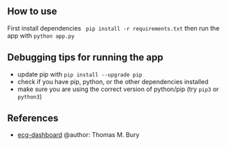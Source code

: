## How to use
First install dependencies
``` pip install -r requirements.txt```
then run the app with
```python app.py```

## Debugging tips for running the app
- update pip with ```pip install --upgrade pip```
- check if you have pip, python, or the other dependencies installed
- make sure you are using the correct version of python/pip (try ```pip3``` or ```python3```)

## References
- [ecg-dashboard](https://github.com/ThomasMBury/ecg-dashboard) @author: Thomas M. Bury